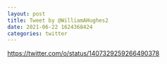 ```yaml
--- 
layout: post 
title: Tweet by @WilliamAHughes2 
date: 2021-06-22 1624368424 
categories: twitter 
--- 
```

https://twitter.com/o/status/1407329259266490378